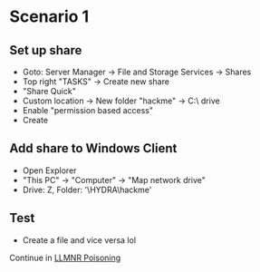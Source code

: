 # Scenario 1
## Set up share
- Goto: Server Manager -> File and Storage Services -> Shares
- Top right "TASKS" -> Create new share
- "Share Quick"
- Custom location -> New folder "hackme" -> C:\ drive
- Enable "permission based access"
- Create

## Add share to Windows Client
- Open Explorer
- "This PC" -> "Computer" -> "Map network drive"
- Drive: Z, Folder: '\\HYDRA\hackme'

## Test
- Create a file and vice versa lol


Continue in [LLMNR Poisoning](./llmnr_nbt-ns_poisoning.md)
